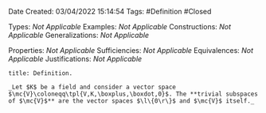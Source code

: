 <div class="topSpace"></div>

Date Created: 03/04/2022 15:14:54
Tags: #Definition #Closed

Types: _Not Applicable_
Examples: _Not Applicable_
Constructions: _Not Applicable_
Generalizations: _Not Applicable_

Properties: _Not Applicable_
Sufficiencies: _Not Applicable_
Equivalences: _Not Applicable_
Justifications: _Not Applicable_

``` ad-Definition
title: Definition.

_Let $K$ be a field and consider a vector space $\mc{V}\coloneqq\tpl{V,K,\boxplus,\boxdot,0}$. The **trivial subspaces of $\mc{V}$** are the vector spaces $\l\{0\r\}$ and $\mc{V}$ itself._

```
